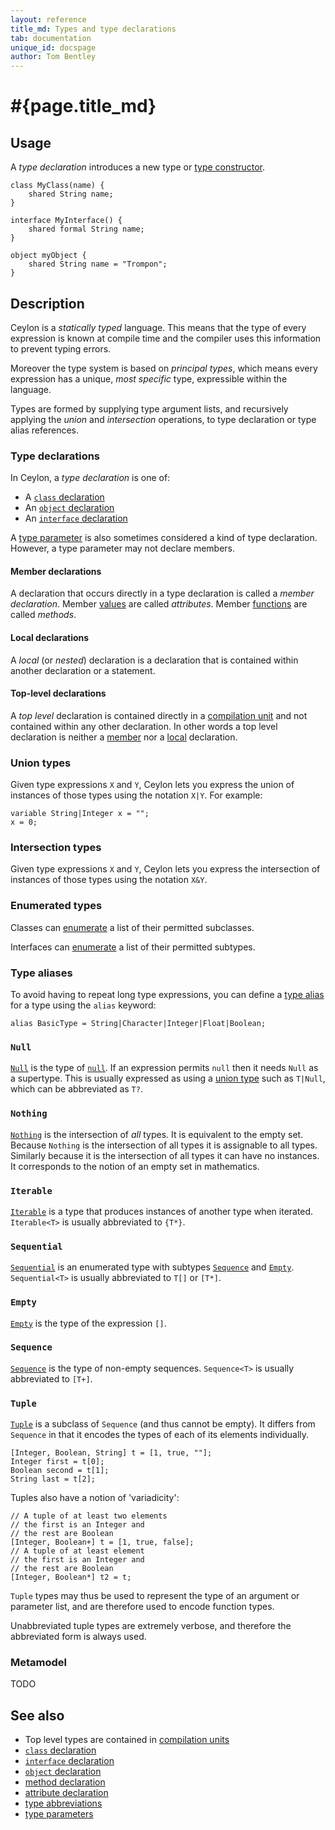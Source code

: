```yaml
---
layout: reference
title_md: Types and type declarations
tab: documentation
unique_id: docspage
author: Tom Bentley
---
```


# #{page.title_md}

## Usage 

A _type declaration_ introduces a new type or 
[type constructor](../type-parameters).

<!-- try: -->
    class MyClass(name) {
        shared String name;
    }

<!-- try: -->
    interface MyInterface() {
        shared formal String name;
    }

<!-- try: -->
    object myObject {
        shared String name = "Trompon";
    }

## Description

Ceylon is a *statically typed* language. This means that the type of 
every expression is known at compile time and the compiler uses this 
information to prevent typing errors.

Moreover the type system is based on *principal types*, which means 
every expression has a unique, *most specific* type, expressible within 
the language.

Types are formed by supplying type argument lists, and recursively 
applying the _union_ and _intersection_ operations, to type declaration 
or type alias references.

### Type declarations

In Ceylon, a *type declaration* is one of:

* A [`class` declaration](../class)
* An [`object` declaration](../object)
* An [`interface` declaration](../interface)

A [type parameter](../type-parameters) is also sometimes considered a
kind of type declaration. However, a type parameter may not declare
members.

#### Member declarations

A declaration that occurs directly in a type declaration is called a 
*member declaration*. Member [values](../value/) are called 
*attributes*. Member [functions](../function/) are called *methods*.

#### Local declarations

A *local* (or *nested*) declaration is a declaration that is 
contained within another declaration or a statement.

#### Top-level declarations

A *top level* declaration is contained directly in a
[compilation unit](../compilation-unit) and not contained within any other
declaration. In other words a top level declaration is neither
a [member](#member_declarations) nor a [local](#local_declarations) declaration.

### Union types

Given type expressions `X` and `Y`, Ceylon lets you express the union of 
instances of those types using the notation `X|Y`. For example:

<!-- cat: void m() { -->
<!-- try: -->
    variable String|Integer x = "";
    x = 0;
<!-- cat: } -->

### Intersection types

Given type expressions `X` and `Y`, Ceylon lets you express the 
intersection of instances of those types using the notation `X&Y`.

### Enumerated types

Classes can [enumerate](../class#enumerated_classes) 
a list of their permitted subclasses. 

Interfaces can [enumerate](../interface#enumerated_subtypes) 
a list of their permitted subtypes. 

### Type aliases

To avoid having to repeat long type expressions, you can define a 
[type alias](../alias#type_alises) for a type using the `alias` 
keyword:

<!-- try: -->
    alias BasicType = String|Character|Integer|Float|Boolean;
    
    
### `Null`

[`Null`](#{site.urls.apidoc_1_0}/Null.type.html) is the type of 
[`null`](#{site.urls.apidoc_1_0}/index.html#null). 
If an expression permits `null` then it
needs `Null` as a supertype. This is usually expressed as using a 
[union type](#union_types) such as `T|Null`, which can be abbreviated 
as `T?`.

### `Nothing`

[`Nothing`](#{site.urls.apidoc_1_0}/Nothing.type.html) 
is the intersection of *all* types. It is equivalent to the empty set.
Because `Nothing` is the intersection of all types it is assignable to 
all types. Similarly because it is the intersection of all types it can 
have no instances. It corresponds to the notion of an empty set in
mathematics.

### `Iterable`

[`Iterable`](#{site.urls.apidoc_1_0}/Iterable.type.html) 
is a type that produces instances of another type when iterated. 
`Iterable<T>` is usually abbreviated to `{T*}`.

### `Sequential`

[`Sequential`](#{site.urls.apidoc_1_0}/Sequential.type.html) 
is an enumerated type with subtypes 
[`Sequence`](#{site.urls.apidoc_1_0}/Sequence.type.html) and 
[`Empty`](#{site.urls.apidoc_1_0}/Empty.type.html). 
`Sequential<T>` is usually abbreviated to `T[]` or `[T*]`.

### `Empty`

[`Empty`](#{site.urls.apidoc_1_0}/Empty.type.html) is the type 
of the expression `[]`. 

### `Sequence`

[`Sequence`](#{site.urls.apidoc_1_0}/Sequence.type.html) is the 
type of non-empty sequences.
`Sequence<T>` is usually abbreviated to `[T+]`.

### `Tuple`

[`Tuple`](#{site.urls.apidoc_1_0}/Tuple.type.html) is a subclass 
of `Sequence` (and thus cannot be empty). It differs from `Sequence` 
in that it encodes the types of each of its elements individually.

<!-- try: -->
    [Integer, Boolean, String] t = [1, true, ""];
    Integer first = t[0];
    Boolean second = t[1];
    String last = t[2];

Tuples also have a notion of 'variadicity':

<!-- try: -->
    // A tuple of at least two elements
    // the first is an Integer and 
    // the rest are Boolean
    [Integer, Boolean+] t = [1, true, false];
    // A tuple of at least element
    // the first is an Integer and 
    // the rest are Boolean
    [Integer, Boolean*] t2 = t;

`Tuple` types may thus be used to represent the type of an argument or
parameter list, and are therefore used to encode function types.

Unabbreviated tuple types are extremely verbose, and therefore the 
abbreviated form is always used. 

### Metamodel

TODO

## See also

* Top level types are contained in [compilation units](../compilation-unit)
* [`class` declaration](../class)
* [`interface` declaration](../interface)
* [`object` declaration](../object)
* [method declaration](../function)
* [attribute declaration](../value)
* [type abbreviations](../type-abbreviation)
* [type parameters](../type-parameters)
